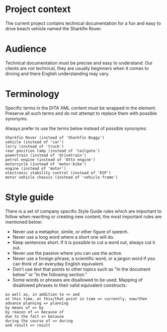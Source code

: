 # Project context

The current project contains technical documentation for a fun and easy to drive beach vehicle named the Sharkfin Rover.

# Audience

Technical documentation must be precise and easy to understand. Our clients are not technical, they are usually beginners when it comes to driving and there English understanding may vary.

# Terminology

Specific terms in the DITA XML content must be wrapped in the <term> element. Preserve all such terms and do not attempt to replace them with possible synonyms.

Always prefer to use the terms below instead of possible synonyms:
```
Sharkfin Rover (instead of 'Sharkfin Buggy')
vehicle (instead of 'car')
lorry (instead of 'truck')
rear position lamp (instead of 'tailgate')
powertrain (instead of 'drivetrain')
petrol engine (instead of 'Otto engine')
motorcycle (instead of 'motor-bike')
engine (instead of 'motor')
electronic stability control (instead of 'ESP')
motor vehicle chassis (instead of 'vehicle frame')
```

# Style guide

There is a set of company specific Style Guide rules which are important to follow when rewriting or creating new content, the most important rules are mentioned below:


- Never use a metaphor, simile, or other figure of speech.
- Never use a long word where a short one will do.
- Keep sentences short. If it is possible to cut a word out, always cut it out.
- Never use the passive where you can use the active.
- Never use a foreign phrase, a scientific word, or a jargon word if you can think of an everyday English equivalent.
- Don’t use text that points to other topics such as "In the document below" or "in the following section."
- Some words or phrases are disallowed to be used. Mapping of disallowed phrases to their valid equivalent constructs:
```
as well as, in addition to => and
at this time, at this/that point in time => currently, now/then
advance planning => planning
by means of => by
by reason of => because of
due to the fact => because
during the course of => during
end result => result
```

